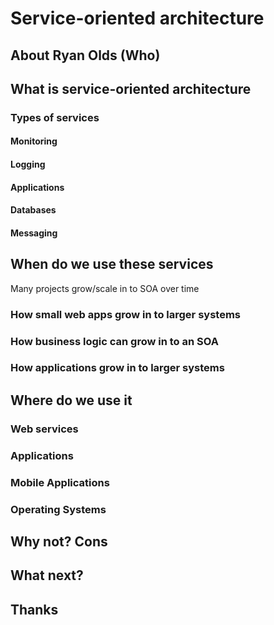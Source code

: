 # Service-oriented architecture

## About Ryan Olds (Who)

## What is service-oriented architecture

### Types of services

#### Monitoring

#### Logging

#### Applications

#### Databases

#### Messaging

## When do we use these services

Many projects grow/scale in to SOA over time

### How small web apps grow in to larger systems

### How business logic can grow in to an SOA

### How applications grow in to larger systems

## Where do we use it

### Web services

### Applications

### Mobile Applications

### Operating Systems

## Why not? Cons

## What next?

## Thanks